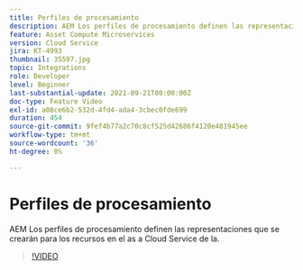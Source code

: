 ```yaml
---
title: Perfiles de procesamiento
description: AEM Los perfiles de procesamiento definen las representaciones que se crearán para los recursos en el as a Cloud Service de la.
feature: Asset Compute Microservices
version: Cloud Service
jira: KT-4993
thumbnail: 35597.jpg
topic: Integrations
role: Developer
level: Beginner
last-substantial-update: 2021-09-21T00:00:00Z
doc-type: Feature Video
exl-id: a08ce6b2-532d-4fd4-ada4-3cbec0fde699
duration: 454
source-git-commit: 9fef4b77a2c70c8cf525d42686f4120e481945ee
workflow-type: tm+mt
source-wordcount: '36'
ht-degree: 0%

---
```


# Perfiles de procesamiento

AEM Los perfiles de procesamiento definen las representaciones que se crearán para los recursos en el as a Cloud Service de la.

>[!VIDEO](https://video.tv.adobe.com/v/35597?quality=12&learn=on)
